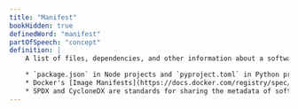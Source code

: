 ```yaml
---
title: "Manifest"
bookHidden: true
definedWord: "manifest"
partOfSpeech: "concept"
definition: |
    A list of files, dependencies, and other information about a software project. Examples include:

    * `package.json` in Node projects and `pyproject.toml` in Python projects are examples of package manifests, which define a project's dependencies and other metadata.
    * Docker's [Image Manifests](https://docs.docker.com/registry/spec/manifest-v2-2/) reference image layers for multiple variants of a container image, allowing for a single image to be used for multiple architectures and operating systems.
    * SPDX and CycloneDX are standards for sharing the metadata of software artifacts between different projects, allowing developers to track the licensing and provenance of their dependencies.
---
```

